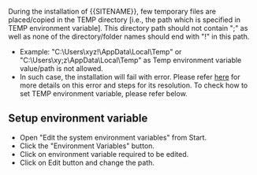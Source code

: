 During the installation of {{SITENAME}}, few temporary files are placed/copied in the TEMP directory [i.e., the path which is specified in TEMP environment variable]. This directory path should not contain ";" as well as none of the directory/folder names should end with "!" in this path.  
* Example: "C:\Users\xyz!\AppData\Local\Temp" or "C:\Users\xy;z\AppData\Local\Temp" as Temp environment variable value/path is not allowed.  
* In such case, the installation will fail with error. Please refer [here](../help-center/troubleshooting/errors/install/ops-005.md) for more details on this error and steps for its resolution. To check how to set TEMP environment variable, please refer below.

## Setup environment variable

- Open "Edit the system environment variables" from Start.  
- Click the "Environment Variables" button.
- Click on environment variable required to be edited. 
- Click on Edit button and change the path.


